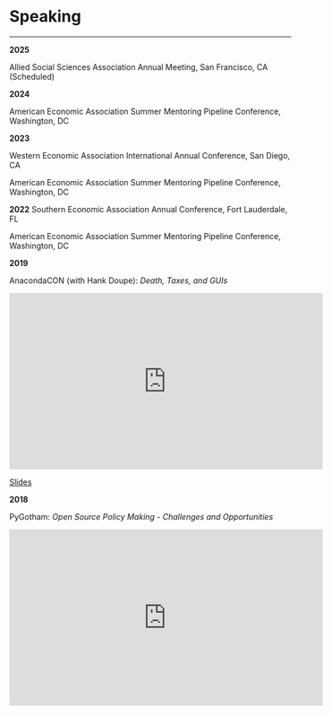 # Speaking

---

**2025**

Allied Social Sciences Association Annual Meeting, San Francisco, CA (Scheduled)

**2024**

American Economic Association Summer Mentoring Pipeline Conference, 	Washington, DC

**2023**

Western Economic Association International Annual Conference, San Diego, CA

American Economic Association Summer Mentoring Pipeline Conference, 	Washington, DC

**2022**
Southern Economic Association Annual Conference, Fort Lauderdale, FL
	
American Economic Association Summer Mentoring Pipeline Conference, 	Washington, DC

**2019**

AnacondaCON (with Hank Doupe): _Death, Taxes, and GUIs_

<iframe width="560" height="315" src="https://www.youtube.com/embed/MQMaJGwBOsM" frameborder="0" allow="accelerometer; autoplay; encrypted-media; gyroscope; picture-in-picture" allowfullscreen></iframe>

[Slides](https://speakerdeck.com/andersonfrailey/death-taxes-and-guis)

**2018**

PyGotham: _Open Source Policy Making - Challenges and Opportunities_

<iframe width="560" height="315" src="https://www.youtube.com/embed/KJNMT196Z7I" frameborder="0" allow="accelerometer; autoplay; encrypted-media; gyroscope; picture-in-picture" allowfullscreen></iframe>